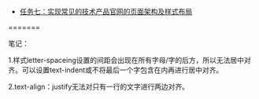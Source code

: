 * [任务七：实现常见的技术产品官网的页面架构及样式布局](https://cwwoliver.github.io/Baidu-IFE/xiaoweicollege/task07/task07.html)

=======

<p>笔记：</p>
<p>1.样式letter-spaceing设置的间距会出现在所有字母/字的后方，所以无法居中对齐。可以设置text-indent或不将最后一个字包含在内再进行居中对齐。</p>
<p>2.text-align：justify无法对只有一行的文字进行两边对齐。</p>
